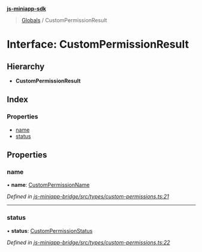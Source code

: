 **[js-miniapp-sdk](../README.md)**

> [Globals](../README.md) / CustomPermissionResult

# Interface: CustomPermissionResult

## Hierarchy

* **CustomPermissionResult**

## Index

### Properties

* [name](custompermissionresult.md#name)
* [status](custompermissionresult.md#status)

## Properties

### name

•  **name**: [CustomPermissionName](../enums/custompermissionname.md)

*Defined in [js-miniapp-bridge/src/types/custom-permissions.ts:21](https://github.com/rakutentech/js-miniapp/blob/017cb9d/js-miniapp-bridge/src/types/custom-permissions.ts#L21)*

___

### status

•  **status**: [CustomPermissionStatus](../enums/custompermissionstatus.md)

*Defined in [js-miniapp-bridge/src/types/custom-permissions.ts:22](https://github.com/rakutentech/js-miniapp/blob/017cb9d/js-miniapp-bridge/src/types/custom-permissions.ts#L22)*
